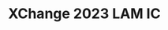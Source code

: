 ---
title: XChange 2023 LAM IC #2 Sign Ups
redirect_to: https://docs.google.com/spreadsheets/d/13AmOc9c-XYzIou2WDdjadTev65646BCbE6hHiqM-2e8/edit?usp=sharing
redirect_from: 
  - /XChange2023FaciLAMIC2SignUp
  - /xchange2023facilamic2signup
---